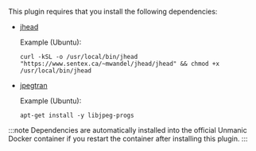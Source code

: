 
This plugin requires that you install the following dependencies:

- [jhead](https://www.sentex.ca/~mwandel/jhead/)

    Example (Ubuntu):
    ```
    curl -kSL -o /usr/local/bin/jhead "https://www.sentex.ca/~mwandel/jhead/jhead" && chmod +x /usr/local/bin/jhead
    ```

- [jpegtran](https://jpegclub.org/jpegtran/)

    Example (Ubuntu):
    ```
    apt-get install -y libjpeg-progs
    ```

:::note
Dependencies are automatically installed into the official Unmanic Docker container
if you restart the container after installing this plugin.
:::
